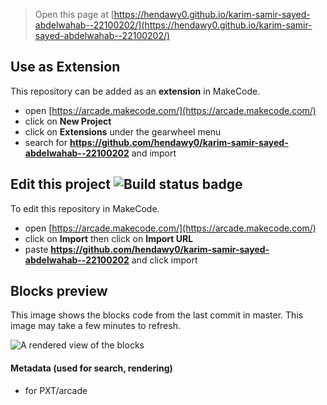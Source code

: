  


> Open this page at [https://hendawy0.github.io/karim-samir-sayed-abdelwahab--22100202/](https://hendawy0.github.io/karim-samir-sayed-abdelwahab--22100202/)

## Use as Extension

This repository can be added as an **extension** in MakeCode.

* open [https://arcade.makecode.com/](https://arcade.makecode.com/)
* click on **New Project**
* click on **Extensions** under the gearwheel menu
* search for **https://github.com/hendawy0/karim-samir-sayed-abdelwahab--22100202** and import

## Edit this project ![Build status badge](https://github.com/hendawy0/karim-samir-sayed-abdelwahab--22100202/workflows/MakeCode/badge.svg)

To edit this repository in MakeCode.

* open [https://arcade.makecode.com/](https://arcade.makecode.com/)
* click on **Import** then click on **Import URL**
* paste **https://github.com/hendawy0/karim-samir-sayed-abdelwahab--22100202** and click import

## Blocks preview

This image shows the blocks code from the last commit in master.
This image may take a few minutes to refresh.

![A rendered view of the blocks](https://github.com/hendawy0/karim-samir-sayed-abdelwahab--22100202/raw/master/.github/makecode/blocks.png)

#### Metadata (used for search, rendering)

* for PXT/arcade
<script src="https://makecode.com/gh-pages-embed.js"></script><script>makeCodeRender("{{ site.makecode.home_url }}", "{{ site.github.owner_name }}/{{ site.github.repository_name }}");</script>
